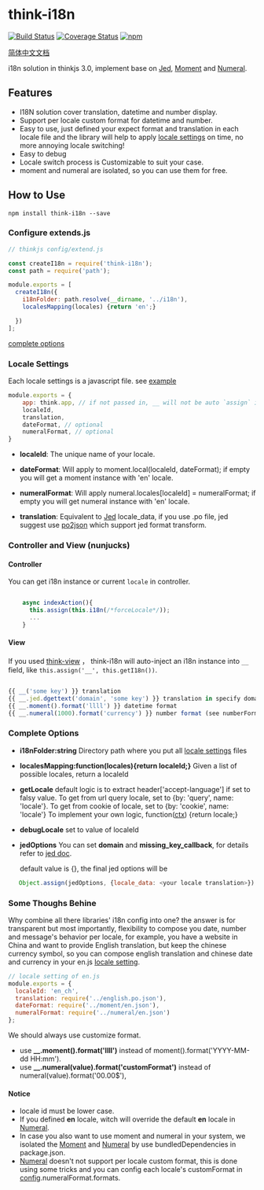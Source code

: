 # think-i18n

[![Build Status](https://travis-ci.org/thinkjs/think-i18n.svg?branch=master)](https://travis-ci.org/thinkjs/think-i18n)
[![Coverage Status](https://coveralls.io/repos/github/thinkjs/think-i18n/badge.svg?branch=master)](https://coveralls.io/github/thinkjs/think-i18n?branch=master)
[![npm](https://img.shields.io/npm/v/think-i18n.svg?style=flat-square)](https://www.npmjs.com/package/think-i18n)

[简体中文文档](https://github.com/thinkjs/think-i18n/blob/master/README_ch_CN.md)

i18n solution in thinkjs 3.0, implement base on [Jed](https://github.com/messageformat/Jed), [Moment](https://github.com/moment/moment/) and [Numeral](https://github.com/adamwdraper/Numeral-js).

## Features
 - I18N solution cover translation, datetime and number display.
 - Support per locale custom format for datetime and number.
 - Easy to use, just defined your expect format and translation in each locale file and the library will help to apply [locale settings](#locale-settings) on time, no more annoying locale switching!
 - Easy to debug
 - Locale switch process is Customizable to suit your case.
 - moment and numeral are isolated, so you can use them for free.

## How to Use
    npm install think-i18n --save

### Configure extends.js

```js
// thinkjs config/extend.js

const createI18n = require('think-i18n');
const path = require('path');

module.exports = [
  createI18n({
    i18nFolder: path.resolve(__dirname, '../i18n'),
    localesMapping(locales) {return 'en';}

  })
];

```
[complete options](#complete-options)

### Locale Settings

Each locale settings is a javascript file. see [example](https://github.com/thinkjs/think-i18n/blob/master/i18n_example/en.js)
```js
module.exports = {
    app: think.app, // if not passed in, __ will not be auto `assign` into `think-view` instance
    localeId,
    translation,
    dateFormat, // optional
    numeralFormat, // optional
}
```

- **localeId**: The unique name of your locale.

- **dateFormat**: Will apply to moment.local(localeId, dateFormat); if empty you will get a moment instance with 'en' locale.
- **numeralFormat**: Will apply numeral.locales[localeId] = numeralFormat; if empty you will get numeral instance with 'en' locale.
- **translation**: Equivalent to [Jed](https://github.com/messageformat/Jed) locale_data, if you use .po file, jed suggest use [po2json](https://www.npmjs.com/package/po2json) which support jed format transform.



### Controller and View (nunjucks)

####  Controller

You can get i18n instance or current `locale` in controller.

```js

    async indexAction(){
      this.assign(this.i18n(/*forceLocale*/));
      ...
    }

```

####  View

If you used [think-view](https://github.com/thinkjs/think-view) ， think-i18n will auto-inject an i18n instance  into `__` field, like
`this.assign('__', this.getI18n())`.


```js

{{ __('some key') }} translation
{{ __.jed.dgettext('domain', 'some key') }} translation in specify domain
{{ __.moment().format('llll') }} datetime format
{{ __.numeral(1000).format('currency') }} number format (see numberFormat.formats)

```

### Complete Options
- **i18nFolder:string**
  Directory path where you put all [locale settings](#locale-settings) files
- **localesMapping:function(locales){return localeId;}**
  Given a list of possible locales, return a localeId
- **getLocale**
  default logic is to extract header['accept-language'] if set to falsy value.
  To get from url query locale, set to {by: 'query', name: 'locale'}.
  To get from cookie of locale, set to {by: 'cookie', name: 'locale'}
  To implement your own logic, function([ctx](https://github.com/koajs/koa/blob/master/docs/api/context.md)) {return locale;}

- **debugLocale**
  set to value of localeId

- **jedOptions**
  You can set **domain** and **missing_key_callback**, for details refer to [jed doc](http://messageformat.github.io/Jed/).

  default value is {}, the final jed options will be

``` js
   Object.assign(jedOptions, {locale_data: <your locale translation>})
```

### Some Thoughs Behine
  Why combine all there libraries' i18n config into one? the answer is for transparent but most importantly, flexibility to compose you date, number and message's behavior per locale, for example, you have a website in China and want to provide English translation, but keep the chinese currency symbol, so you can compose english translation and chinese date and currency in your en.js [locale setting](#locale-setting).
  ```javascript
  // locale setting of en.js
  module.exports = {
    localeId: 'en_ch',
    translation: require('../english.po.json'),
    dateFormat: require('../moment/en.json'),
    numeralFormat: require('../numeral/en.json')
  };
  ```

We should always use customize format.
  - use **__.moment().format('llll')**  instead of moment().format('YYYY-MM-dd HH:mm').
  - use **__.numeral(value).format('customFormat')** instead of numeral(value).format('00.00$'),


#### Notice
- locale id must be lower case.
- If you defined **en** locale, witch will override the default **en** locale in [Numeral](https://github.com/adamwdraper/Numeral-js).
- In case you also want to use moment and numeral in your system, we isolated the [Moment](https://github.com/moment/moment/) and [Numeral](https://github.com/adamwdraper/Numeral-js) by use bundledDependencies in package.json.
- [Numeral](https://github.com/adamwdraper/Numeral-js) doesn't not support per locale custom format,  this is done using some tricks and you can config each locale's customFormat in [config](https://github.com/thinkjs/think-i18n/blob/master/i18n_example/en.js).numeralFormat.formats.


